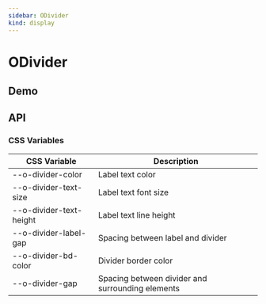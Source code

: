 ```yaml
---
sidebar: ODivider
kind: display
---
```


# ODivider

## Demo

<!-- @usage DividerUsage -->

## API

### CSS Variables

| CSS Variable              | Description                                      |
| ------------------------- | ------------------------------------------------ |
| \-\-o-divider-color       | Label text color                                 |
| \-\-o-divider-text-size   | Label text font size                             |
| \-\-o-divider-text-height | Label text line height                           |
| \-\-o-divider-label-gap   | Spacing between label and divider                |
| \-\-o-divider-bd-color    | Divider border color                             |
| \-\-o-divider-gap         | Spacing between divider and surrounding elements |

<!-- @api ODivider -->
